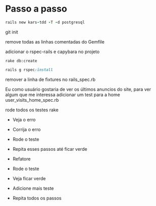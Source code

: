 Passo a passo
=============

``` ruby
rails new kars-tdd -T -d postgresql
```

git init

remove todas as linhas comentadas do Gemfile

adicionar o rspec-rails e capybara no projeto

```
rake db:create
```

``` ruby
rails g rspec:install
```

remover a linha de fixtures no rails_spec.rb

Eu como usuário gostaria de ver os últimos anuncios do site, para ver algum que me interessa
adicionar um test para a home
user_visits_home_spec.rb

rode todos os testes
rake

- Veja o erro
- Corrija o erro
- Rode o teste
- Repita esses passos até ficar verde

- Refatore
- Rode o teste
- Veja ficar verde

- Adicione mais teste
- Repita todos os passos







